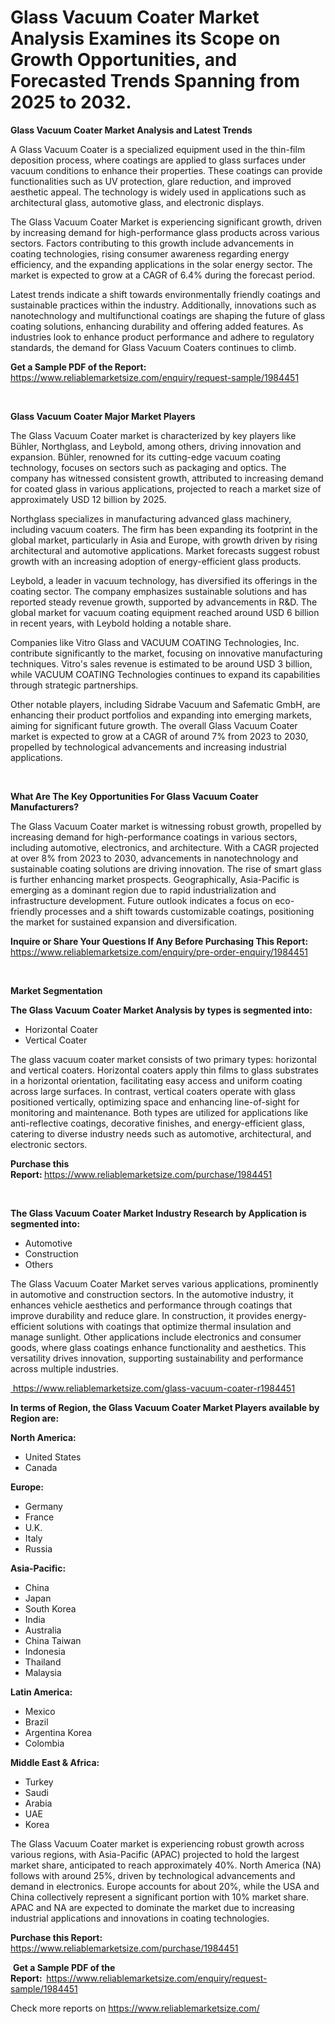 <p><h1>Glass Vacuum Coater Market Analysis Examines its Scope on Growth Opportunities, and Forecasted Trends Spanning from 2025 to 2032.</h1></p><p><strong>Glass Vacuum Coater Market Analysis and Latest Trends</strong></p>
<p><p>A Glass Vacuum Coater is a specialized equipment used in the thin-film deposition process, where coatings are applied to glass surfaces under vacuum conditions to enhance their properties. These coatings can provide functionalities such as UV protection, glare reduction, and improved aesthetic appeal. The technology is widely used in applications such as architectural glass, automotive glass, and electronic displays.</p><p>The Glass Vacuum Coater Market is experiencing significant growth, driven by increasing demand for high-performance glass products across various sectors. Factors contributing to this growth include advancements in coating technologies, rising consumer awareness regarding energy efficiency, and the expanding applications in the solar energy sector. The market is expected to grow at a CAGR of 6.4% during the forecast period. </p><p>Latest trends indicate a shift towards environmentally friendly coatings and sustainable practices within the industry. Additionally, innovations such as nanotechnology and multifunctional coatings are shaping the future of glass coating solutions, enhancing durability and offering added features. As industries look to enhance product performance and adhere to regulatory standards, the demand for Glass Vacuum Coaters continues to climb.</p></p>
<p><strong>Get a Sample PDF of the Report:&nbsp;</strong> <a href="https://www.reliablemarketsize.com/enquiry/request-sample/1984451?utm_campaign=2591&utm_medium=2&utm_source=Github&utm_content=ia&utm_term=20022025&utm_id=glass-vacuum-coater">https://www.reliablemarketsize.com/enquiry/request-sample/1984451</a></p>
<p>&nbsp;</p>
<p><strong>Glass Vacuum Coater Major Market Players</strong></p>
<p><p>The Glass Vacuum Coater market is characterized by key players like Bühler, Northglass, and Leybold, among others, driving innovation and expansion. Bühler, renowned for its cutting-edge vacuum coating technology, focuses on sectors such as packaging and optics. The company has witnessed consistent growth, attributed to increasing demand for coated glass in various applications, projected to reach a market size of approximately USD 12 billion by 2025.</p><p>Northglass specializes in manufacturing advanced glass machinery, including vacuum coaters. The firm has been expanding its footprint in the global market, particularly in Asia and Europe, with growth driven by rising architectural and automotive applications. Market forecasts suggest robust growth with an increasing adoption of energy-efficient glass products.</p><p>Leybold, a leader in vacuum technology, has diversified its offerings in the coating sector. The company emphasizes sustainable solutions and has reported steady revenue growth, supported by advancements in R&D. The global market for vacuum coating equipment reached around USD 6 billion in recent years, with Leybold holding a notable share.</p><p>Companies like Vitro Glass and VACUUM COATING Technologies, Inc. contribute significantly to the market, focusing on innovative manufacturing techniques. Vitro's sales revenue is estimated to be around USD 3 billion, while VACUUM COATING Technologies continues to expand its capabilities through strategic partnerships.</p><p>Other notable players, including Sidrabe Vacuum and Safematic GmbH, are enhancing their product portfolios and expanding into emerging markets, aiming for significant future growth. The overall Glass Vacuum Coater market is expected to grow at a CAGR of around 7% from 2023 to 2030, propelled by technological advancements and increasing industrial applications.</p></p>
<p>&nbsp;</p>
<p><strong>What Are The Key Opportunities For Glass Vacuum Coater Manufacturers?</strong></p>
<p><p>The Glass Vacuum Coater market is witnessing robust growth, propelled by increasing demand for high-performance coatings in various sectors, including automotive, electronics, and architecture. With a CAGR projected at over 8% from 2023 to 2030, advancements in nanotechnology and sustainable coating solutions are driving innovation. The rise of smart glass is further enhancing market prospects. Geographically, Asia-Pacific is emerging as a dominant region due to rapid industrialization and infrastructure development. Future outlook indicates a focus on eco-friendly processes and a shift towards customizable coatings, positioning the market for sustained expansion and diversification.</p></p>
<p><strong>Inquire or Share Your Questions If Any Before Purchasing This Report:</strong> <a href="https://www.reliablemarketsize.com/enquiry/pre-order-enquiry/1984451?utm_campaign=2591&utm_medium=2&utm_source=Github&utm_content=ia&utm_term=20022025&utm_id=glass-vacuum-coater">https://www.reliablemarketsize.com/enquiry/pre-order-enquiry/1984451</a></p>
<p>&nbsp;</p>
<p><strong>Market Segmentation</strong></p>
<p><strong>The Glass Vacuum Coater Market Analysis by types is segmented into:</strong></p>
<p><ul><li>Horizontal Coater</li><li>Vertical Coater</li></ul></p>
<p><p>The glass vacuum coater market consists of two primary types: horizontal and vertical coaters. Horizontal coaters apply thin films to glass substrates in a horizontal orientation, facilitating easy access and uniform coating across large surfaces. In contrast, vertical coaters operate with glass positioned vertically, optimizing space and enhancing line-of-sight for monitoring and maintenance. Both types are utilized for applications like anti-reflective coatings, decorative finishes, and energy-efficient glass, catering to diverse industry needs such as automotive, architectural, and electronic sectors.</p></p>
<p><strong>Purchase this Report:&nbsp;</strong><a href="https://www.reliablemarketsize.com/purchase/1984451?utm_campaign=2591&utm_medium=2&utm_source=Github&utm_content=ia&utm_term=20022025&utm_id=glass-vacuum-coater">https://www.reliablemarketsize.com/purchase/1984451</a></p>
<p>&nbsp;</p>
<p><strong>The Glass Vacuum Coater Market Industry Research by Application is segmented into:</strong></p>
<p><ul><li>Automotive</li><li>Construction</li><li>Others</li></ul></p>
<p><p>The Glass Vacuum Coater Market serves various applications, prominently in automotive and construction sectors. In the automotive industry, it enhances vehicle aesthetics and performance through coatings that improve durability and reduce glare. In construction, it provides energy-efficient solutions with coatings that optimize thermal insulation and manage sunlight. Other applications include electronics and consumer goods, where glass coatings enhance functionality and aesthetics. This versatility drives innovation, supporting sustainability and performance across multiple industries.</p></p>
<p><a href="https://www.reliablemarketsize.com/glass-vacuum-coater-r1984451?utm_campaign=2591&utm_medium=2&utm_source=Github&utm_content=ia&utm_term=20022025&utm_id=glass-vacuum-coater">&nbsp;https://www.reliablemarketsize.com/glass-vacuum-coater-r1984451</a></p>
<p><strong>In terms of Region, the Glass Vacuum Coater Market Players available by Region are:</strong></p>
<p>
    <p> <strong> North America: </strong>
        <ul>
            <li>United States</li>
            <li>Canada</li>
        </ul>
        </p> 
    <p> <strong> Europe: </strong>
        <ul>
            <li>Germany</li>
            <li>France</li>
            <li>U.K.</li>
            <li>Italy</li>
            <li>Russia</li>
        </ul>
        </p> 
    <p> <strong> Asia-Pacific: </strong>
        <ul>
            <li>China</li>
            <li>Japan</li>
            <li>South Korea</li>
            <li>India</li>
            <li>Australia</li>
            <li>China Taiwan</li>
            <li>Indonesia</li>
            <li>Thailand</li>
            <li>Malaysia</li>
        </ul>
        </p> 
    <p> <strong> Latin America: </strong>
        <ul>
            <li>Mexico</li>
            <li>Brazil</li>
            <li>Argentina Korea</li>
            <li>Colombia</li>
        </ul>
        </p> 
    <p> <strong> Middle East & Africa: </strong>
        <ul>
            <li>Turkey</li>
            <li>Saudi</li>
            <li>Arabia</li>
            <li>UAE</li>
            <li>Korea</li>
        </ul>
    </p>
    </p>
<p><p>The Glass Vacuum Coater market is experiencing robust growth across various regions, with Asia-Pacific (APAC) projected to hold the largest market share, anticipated to reach approximately 40%. North America (NA) follows with around 25%, driven by technological advancements and demand in electronics. Europe accounts for about 20%, while the USA and China collectively represent a significant portion with 10% market share. APAC and NA are expected to dominate the market due to increasing industrial applications and innovations in coating technologies.</p></p>
<p><strong>Purchase this Report: </strong><a href="https://www.reliablemarketsize.com/purchase/1984451?utm_campaign=2591&utm_medium=2&utm_source=Github&utm_content=ia&utm_term=20022025&utm_id=glass-vacuum-coater">https://www.reliablemarketsize.com/purchase/1984451</a></p>
<p>&nbsp;<strong>Get a Sample PDF of the Report:&nbsp;&nbsp;</strong><a href="https://www.reliablemarketsize.com/enquiry/request-sample/1984451?utm_campaign=2591&utm_medium=2&utm_source=Github&utm_content=ia&utm_term=20022025&utm_id=glass-vacuum-coater">https://www.reliablemarketsize.com/enquiry/request-sample/1984451</a></p>
<p><strong></strong></p>
<p>Check more reports on <a href="https://www.reliablemarketsize.com/?utm_campaign=2591&utm_medium=2&utm_source=Github&utm_content=ia&utm_term=20022025&utm_id=glass-vacuum-coater">https://www.reliablemarketsize.com/</a></p>